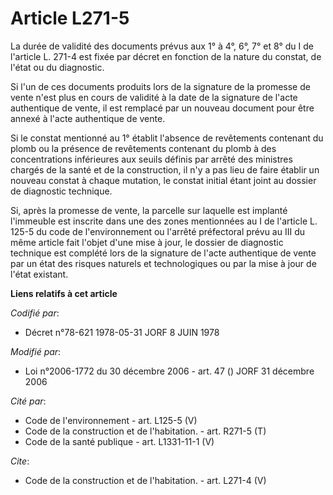 # Article L271-5

La durée de validité des documents prévus aux 1° à 4°, 6°, 7° et 8° du I de l'article L. 271-4 est fixée par décret en
fonction de la nature du constat, de l'état ou du diagnostic. 

Si l'un de ces documents produits lors de la signature de la promesse de vente n'est plus en cours de validité à la date de
la signature de l'acte authentique de vente, il est remplacé par un nouveau document pour être annexé à l'acte authentique de
vente. 

Si le constat mentionné au 1° établit l'absence de revêtements contenant du plomb ou la présence de revêtements contenant du
plomb à des concentrations inférieures aux seuils définis par arrêté des ministres chargés de la santé et de la construction,
il n'y a pas lieu de faire établir un nouveau constat à chaque mutation, le constat initial étant joint au dossier de
diagnostic technique. 

Si, après la promesse de vente, la parcelle sur laquelle est implanté l'immeuble est inscrite dans une des zones mentionnées
au I de l'article L. 125-5 du code de l'environnement ou l'arrêté préfectoral prévu au III du même article fait l'objet d'une
mise à jour, le dossier de diagnostic technique est complété lors de la signature de l'acte authentique de vente par un état
des risques naturels et technologiques ou par la mise à jour de l'état existant.

**Liens relatifs à cet article**

_Codifié par_:

  - Décret n°78-621 1978-05-31 JORF 8 JUIN 1978

_Modifié par_:

  - Loi n°2006-1772 du 30 décembre 2006 - art. 47 () JORF 31 décembre 2006

_Cité par_:

  - Code de l'environnement - art. L125-5 (V)
  - Code de la construction et de l'habitation. - art. R271-5 (T)
  - Code de la santé publique - art. L1331-11-1 (V)

_Cite_:

  - Code de la construction et de l'habitation. - art. L271-4 (V)
